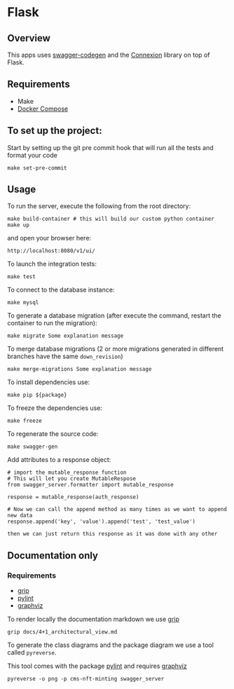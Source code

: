 # Flask

## Overview

This apps uses [swagger-codegen](https://github.com/swagger-api/swagger-codegen) and the [Connexion](https://github.com/zalando/connexion) library on top of Flask.

## Requirements

- Make
- [Docker Compose](https://docs.docker.com/compose/install/)

## To set up the project:

Start by setting up the git pre commit hook that will run all the tests and format your code

```
make set-pre-commit
```

## Usage

To run the server, execute the following from the root directory:

```
make build-container # this will build our custom python container
make up
```

and open your browser here:

```
http://localhost:8080/v1/ui/
```

To launch the integration tests:

```
make test
```

To connect to the database instance:

```
make mysql
```

To generate a database migration (after execute the command, restart the container to run the migration):

```
make migrate Some explanation message
```

To merge database migrations (2 or more migrations generated in different branches have the same `down_revision`)

```
make merge-migrations Some explanation message
```

To install dependencies use:

```
make pip ${package}
```

To freeze the dependencies use:

```
make freeze
```

To regenerate the source code:

```
make swagger-gen
```

Add attributes to a response object:

```
# import the mutable_response function
# This will let you create MutableRespose
from swagger_server.formatter import mutable_response

response = mutable_response(auth_response)

# Now we can call the append method as many times as we want to append new data
response.append('key', 'value').append('test', 'test_value')

then we can just return this response as it was done with any other
```

## Documentation only

### Requirements

- [grip](https://github.com/joeyespo/grip)
- [pylint](https://pylint.org/)
- [graphviz](https://graphviz.org/)

To render locally the documentation markdown we use [grip](https://github.com/joeyespo/grip)

```
grip docs/4+1_architectural_view.md
```

To generate the class diagrams and the package diagram we use a tool called `pyreverse`.

This tool comes with the package [pylint](https://pylint.org/) and requires [graphviz](https://graphviz.org/)

```
pyreverse -o png -p cms-nft-minting swagger_server
```
